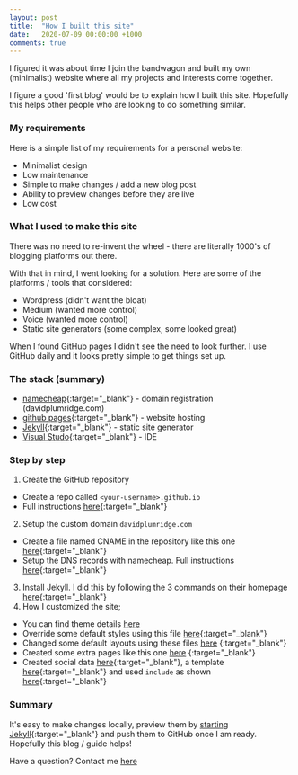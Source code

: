 ```yaml
---
layout: post
title:  "How I built this site"
date:   2020-07-09 00:00:00 +1000
comments: true
---
```


I figured it was about time I join the bandwagon and built my own (minimalist) website where all my projects and interests come together.

I figure a good 'first blog' would be to explain how I built this site. Hopefully this helps other people who are looking to do something similar. 

### My requirements

Here is a simple list of my requirements for a personal website:

* Minimalist design
* Low maintenance 
* Simple to make changes / add a new blog post
* Ability to preview changes before they are live
* Low cost

### What I used to make this site

There was no need to re-invent the wheel - there are literally 1000's of blogging platforms out there. 

With that in mind, I went looking for a solution. Here are some of the platforms / tools that considered:

* Wordpress (didn't want the bloat)
* Medium (wanted more control)
* Voice (wanted more control)
* Static site generators (some complex, some looked great)

When I found GitHub pages I didn't see the need to look further. I use GitHub daily and it looks pretty simple to get things set up.

### The stack (summary)

* [namecheap](https://namecheap.com){:target="_blank"} - domain registration (davidplumridge.com)
* [github pages](https://pages.github.com){:target="_blank"} - website hosting
* [Jekyll](https://jekyllrb.com){:target="_blank"} - static site generator
* [Visual Studo](https://visualstudio.microsoft.com){:target="_blank"} - IDE

### Step by step

1. Create the GitHub repository
  - Create a repo called `<your-username>.github.io`
  - Full instructions [here](https://pages.github.com){:target="_blank"}
2. Setup the custom domain `davidplumridge.com`
  - Create a file named CNAME in the repository like this one [here](https://github.com/davidplumridge/davidplumridge.github.io/blob/master/CNAME){:target="_blank"}
  - Setup the DNS records with namecheap. Full instructions [here](https://docs.github.com/en/github/working-with-github-pages/managing-a-custom-domain-for-your-github-pages-site#configuring-an-apex-domain){:target="_blank"}
3. Install Jekyll. I did this by following the 3 commands on their homepage [here](https://jekyllrb.com){:target="_blank"}
4. How I customized the site;
  - You can find theme details [here](https://jekyllrb.com/docs/themes/)
  - Override some default styles using this file [here](https://github.com/davidplumridge/davidplumridge.github.io/blob/master/assets/main.scss){:target="_blank"}
  - Changed some default layouts using these files [here](https://github.com/davidplumridge/davidplumridge.github.io/blob/master/_includes) {:target="_blank"}
  - Created some extra pages like this one [here](https://github.com/davidplumridge/davidplumridge.github.io/blob/master/projects.md) {:target="_blank"}
  - Created social data [here](https://github.com/davidplumridge/davidplumridge.github.io/blob/master/_data/socials.yml){:target="_blank"}, a template [here](https://github.com/davidplumridge/davidplumridge.github.io/blob/master/_includes/socials.html){:target="_blank"} and used `include` as shown [here](https://github.com/davidplumridge/davidplumridge.github.io/blob/master/_includes/header.html){:target="_blank"}

### Summary

It's easy to make changes locally, preview them by [starting Jekyll](https://github.com/davidplumridge/davidplumridge.github.io/blob/master/start.sh){:target="_blank"} and push them to GitHub once I am ready. Hopefully this blog / guide helps!

Have a question? Contact me [here](/contact)
